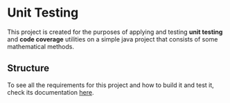 # Unit Testing

This project is created for the purposes of applying and testing <b>unit testing</b> and <b>code coverage</b> utilities on a simple java 
project that consists of some mathematical methods.

## Structure
To see all the requirements for this project and how to build it and test it, check its documentation <a href="https://github.com/Aliki-Ntouzgou/SEiP-Assignments-2020#unit-testing">
here</a>.

